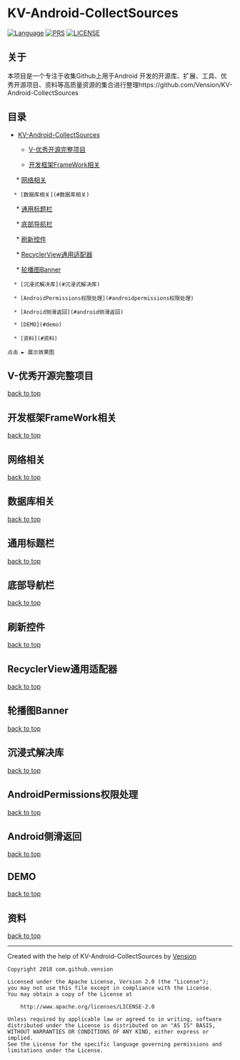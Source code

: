 # KV-Android-CollectSources

[![Language](https://img.shields.io/badge/KVAndroid-CollectSources-green.svg)](https://github.com/Vension/KV-Android-CollectSources)
[![PRS](https://img.shields.io/badge/PRS-welcome-yellow.svg)](https://github.com/Vension/KV-Android-CollectSourcespulls)
[![LICENSE](https://img.shields.io/badge/licenses-apache-green.svg)](http://www.apache.org/licenses/LICENSE-2.0)

## 关于

本项目是一个专注于收集Github上用于Android 开发的开源库、扩展、工具、优秀开源项目、资料等高质量资源的集合进行整理https://github.com/Vension/KV-Android-CollectSources

## 目录
   * [KV-Android-CollectSources](#KV-Android-CollectSources)
      * [V-优秀开源完整项目](#v-优秀开源完整项目)
      
      * [开发框架FrameWork相关](#开发框架framework相关)
      
      * [网络相关](#网络相关)
      
      * [数据库相关](#数据库相关)
      
      * [通用标题栏](#通用标题栏)
      
      * [底部导航栏](#底部导航栏)
      
      * [刷新控件](#刷新控件)
      
      * [RecyclerView通用适配器](#recyclerview通用适配器)
      
      * [轮播图Banner](#轮播图banner)
      
      * [沉浸式解决库](#沉浸式解决库)
      
      * [AndroidPermissions权限处理](#androidpermissions权限处理)
      
      * [Android侧滑返回](#android侧滑返回)
      
      * [DEMO](#demo)
      
      * [资料](#资料)


```
点击 ► 展示效果图
```


## V-优秀开源完整项目
[back to top](#readme) 

## 开发框架FrameWork相关
[back to top](#readme)

## 网络相关
[back to top](#readme)

## 数据库相关
[back to top](#readme)

## 通用标题栏
[back to top](#readme)

## 底部导航栏
[back to top](#readme)

## 刷新控件
[back to top](#readme)

## RecyclerView通用适配器
[back to top](#readme)

## 轮播图Banner
[back to top](#readme)

## 沉浸式解决库
[back to top](#readme)

## AndroidPermissions权限处理
[back to top](#readme)

## Android侧滑返回
[back to top](#readme) 

## DEMO
[back to top](#readme) 

## 资料
[back to top](#readme) 



***

Created with the help of KV-Android-CollectSources by [Vension](https://github.com/Vension)
```
Copyright 2018 com.github.vension

Licensed under the Apache License, Version 2.0 (the "License");
you may not use this file except in compliance with the License.
You may obtain a copy of the License at

    http://www.apache.org/licenses/LICENSE-2.0

Unless required by applicable law or agreed to in writing, software
distributed under the License is distributed on an "AS IS" BASIS,
WITHOUT WARRANTIES OR CONDITIONS OF ANY KIND, either express or implied.
See the License for the specific language governing permissions and
limitations under the License.
```


